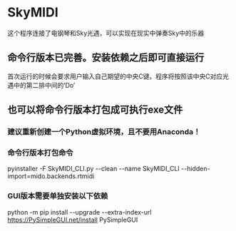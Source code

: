 # SkyMIDI
这个程序连接了电钢琴和Sky光遇，可以实现在现实中弹奏Sky中的乐器

## 命令行版本已完善。安装依赖之后即可直接运行
首次运行的时候会要求用户输入自己期望的中央C键。程序将按照该中央C对应光遇中的第二排中间的‘Do’

## 也可以将命令行版本打包成可执行exe文件
### 建议重新创建一个Python虚拟环境，且不要用Anaconda！

### 命令行版本打包命令
pyinstaller -F SkyMIDI_CLI.py --clean --name SkyMIDI_CLI   --hidden-import=mido.backends.rtmidi

### GUI版本需要单独安装以下依赖
python -m pip install --upgrade --extra-index-url https://PySimpleGUI.net/install PySimpleGUI